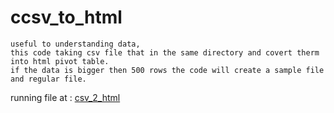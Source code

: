 # ccsv_to_html


```
useful to understanding data,
this code taking csv file that in the same directory and covert therm into html pivot table.
if the data is bigger then 500 rows the code will create a sample file and regular file.
```
running file at : 
 [csv_2_html](https://drive.google.com/file/d/18jxqO0TPUd5kcRGGl4CEdr2EzhrN9Pmw/view?usp=sharing)

